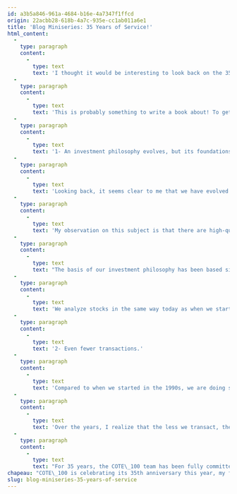 ```yaml
---
id: a3b5a846-961a-4684-b16e-4a7347f1ffcd
origin: 22acbb28-618b-4a7c-935e-cc1ab011a6e1
title: 'Blog Miniseries: 35 Years of Service!'
html_content:
  -
    type: paragraph
    content:
      -
        type: text
        text: 'I thought it would be interesting to look back on the 35 years of our company. What were our worst mistakes, our best strategic decisions, the biggest changes within our industry, etc., both for our business and in the management of our portfolios under management? In short, what have we learned from our long journey, both at the corporate and investment levels?'
  -
    type: paragraph
    content:
      -
        type: text
        text: 'This is probably something to write a book about! To get the ball rolling, here are two lessons I learned from our investing experience:'
  -
    type: paragraph
    content:
      -
        type: text
        text: '1- An investment philosophy evolves, but its foundations remain unchanged.'
  -
    type: paragraph
    content:
      -
        type: text
        text: 'Looking back, it seems clear to me that we have evolved significantly in the way we invest. In the 1990s, our investment universe was concentrated in Quebec, particularly small and medium-sized Quebec companies. Over the years, our universe has gradually expanded to the rest of Canada, then to the United States and finally, in recent years, internationally.'
  -
    type: paragraph
    content:
      -
        type: text
        text: 'My observation on this subject is that there are high-quality companies all over the planet and that the “value” investment method applies to all companies.'
  -
    type: paragraph
    content:
      -
        type: text
        text: "The basis of our investment philosophy has been based since our beginnings on the COTE\_100 System. Even today, it allows us to more easily identify the stocks of companies that meet our basic criteria: good balance sheet, excellent historical financial performance, and reasonable valuation. We adjusted the COTE\_100 System in 2000 by incorporating, among other things, the level of interest rates for the stock valuation component; otherwise, the system has remained the same and it will remain the foundation of our research in the years to come, although other adjustments are possible."
  -
    type: paragraph
    content:
      -
        type: text
        text: 'We analyze stocks in the same way today as when we started. However, we have evolved over the years by paying even greater attention to the quality of a company and its business model. Over time, the qualitative aspect of a business has taken on more importance in our eyes, even if the quantitative aspect still remains essential.'
  -
    type: paragraph
    content:
      -
        type: text
        text: '2- Even fewer transactions.'
  -
    type: paragraph
    content:
      -
        type: text
        text: 'Compared to when we started in the 1990s, we are doing significantly fewer transactions. The average turnover rate of our portfolio has hovered around 15% for several years. I don’t have this statistic for the 1990s, but I suspect it was significantly higher than 15%.'
  -
    type: paragraph
    content:
      -
        type: text
        text: 'Over the years, I realize that the less we transact, the fewer costly mistakes we can make. We all tend to act, to be hyperactive. This tendency may serve us well in most areas of our lives, but in my opinion, it is very counterproductive in investing.'
  -
    type: paragraph
    content:
      -
        type: text
        text: "For 35 years, the COTE\_100 team has been fully committed to sharing its experience and perspectives with you. My plan is to continue this mini-series of blogs about our 35th\_anniversary, once a month for the coming year. Once again, please send me your comments and suggestions."
chapeau: "COTE\_100 is celebrating its 35th anniversary this year, my father Guy having founded the company in 1988. One of his initial activities was to publish the COTE\_100 Financial Bulletin for independent investors. Thirty-five years later, we are still publishing it, but our portfolio management activities have evolved significantly, with the vast majority of our activities now focused on private wealth management."
slug: blog-miniseries-35-years-of-service
---
```

